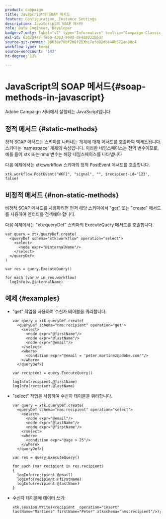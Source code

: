 ```yaml
---
product: campaign
title: JavaScript의 SOAP 메서드
feature: Configuration, Instance Settings
description: JavaScript의 SOAP 메서드
role: Data Engineer, Developer
badge-v7-only: label="v7" type="Informative" tooltip="Campaign Classic v7에만 적용"
exl-id: 62020447-fe59-4363-994d-de4d8032bbd7
source-git-commit: 28638e76bf286f253bc7efd02db848b571ad88c4
workflow-type: tm+mt
source-wordcount: '143'
ht-degree: 13%

---
```


# JavaScript의 SOAP 메서드{#soap-methods-in-javascript}

Adobe Campaign 서버에서 실행되는 JavaScript입니다.

## 정적 메서드 {#static-methods}

정적 SOAP 메서드는 스키마를 나타내는 개체에 대해 메서드를 호출하여 액세스됩니다. 스키마는 &#39;namespace&#39; 개체의 속성입니다. 이러한 네임스페이스는 전역 변수이므로, 예를 들어 xtk 또는 nms 변수는 해당 네임스페이스를 나타냅니다

다음 예제에서는 xtk:workflow 스키마의 정적 PostEvent 메서드를 호출합니다.

```
xtk.workflow.PostEvent("WKF1", "signal", "", $recipient-id='123', false) 
```

## 비정적 메서드 {#non-static-methods}

비정적 SOAP 메서드를 사용하려면 먼저 해당 스키마에서 &quot;get&quot; 또는 &quot;create&quot; 메서드를 사용하여 엔터티를 검색해야 합니다.

다음 예제에서는 &quot;xtk:queryDef&quot; 스키마의 ExecuteQuery 메서드를 호출합니다.

```
var query = xtk.queryDef.create(
  <queryDef schema="xtk:workflow" operation="select">
    <select>
      <node expr="@internalName"/>
    </select>
  </queryDef>
)

var res = query.ExecuteQuery()

for each (var w in res.workflow) 
  logInfo(w.@internalName)
```

## 예제 {#examples}

* &quot;get&quot; 작업을 사용하여 수신자 테이블을 쿼리합니다.

  ```
  var query = xtk.queryDef.create(  
    <queryDef schema="nms:recipient" operation="get">    
      <select>      
        <node expr="@firstName"/>      
        <node expr="@lastName"/>      
        <node expr="@email"/>    
      </select>    
      <where>      
        <condition expr="@email = 'peter.martinez@adobe.com'"/>    
      </where>  
    </queryDef>)
  
  var recipient = query.ExecuteQuery()
  
  logInfo(recipient.@firstName)
  logInfo(recipient.@lastName)
  ```

* &quot;select&quot; 작업을 사용하여 수신자 테이블을 쿼리합니다.

  ```
  var query = xtk.queryDef.create(  
    <queryDef schema="nms:recipient" operation="select">    
      <select>      
        <node expr="@email"/>      
        <node expr="@lastName"/>      
        <node expr="@firstName"/>    
      </select>    
      <where>      
        <condition expr="@age > 25"/>    
      </where>    
    </queryDef>)
  
  var res = query.ExecuteQuery()
  
  for each (var recipient in res.recipient) 
  {  
    logInfo(recipient.@email)  
    logInfo(recipient.@firstName)  
    logInfo(recipient.@lastName)
  }
  ```

* 수신자 테이블에 데이터 쓰기:

  ```
  xtk.session.Write(<recipient _operation="insert" lastName="Martinez" firstName="Peter" xtkschema="nms:recipient"/>);
  ```
